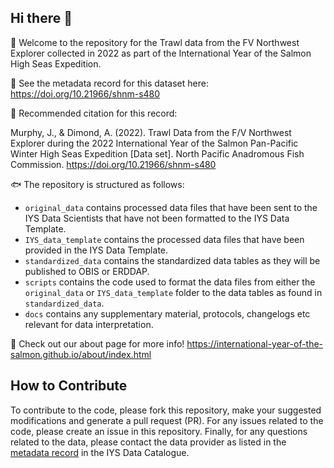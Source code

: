 ## Hi there 👋

🙋 Welcome to the repository for the Trawl data from the FV Northwest Explorer collected in 2022 as part of the International Year of the Salmon High Seas Expedition.

🤖 See the metadata record for this dataset here: https://doi.org/10.21966/shnm-s480

🚢 Recommended citation for this record:

Murphy, J., & Dimond, A. (2022). Trawl Data from the F/V Northwest Explorer during the 2022 International Year of the Salmon Pan-Pacific Winter High Seas Expedition [Data set]. North Pacific Anadromous Fish Commission. https://doi.org/10.21966/shnm-s480

🐟 The repository is structured as follows: 
  * `original_data` contains processed data files that have been sent to the IYS Data Scientists that have not been formatted to the IYS Data Template.
  * `IYS_data_template` contains the processed data files that have been provided in the IYS Data Template.
  * `standardized_data` contains the standardized data tables as they will be published to OBIS or ERDDAP. 
  * `scripts` contains the code used to format the data files from either the `original_data` or `IYS_data_template` folder to the data tables as found in `standardized_data`.
  * `docs` contains any supplementary material, protocols, changelogs etc relevant for data interpretation.

🦐 Check out our about page for more info! https://international-year-of-the-salmon.github.io/about/index.html

## How to Contribute

To contribute to the code, please fork this repository, make your suggested modifications and generate a pull request (PR). For any issues related to the code, please create an issue in this repository. Finally, for any questions related to the data, please contact the data provider as listed in the [metadata record](https://doi.org/10.21966/shnm-s480) in the IYS Data Catalogue.

